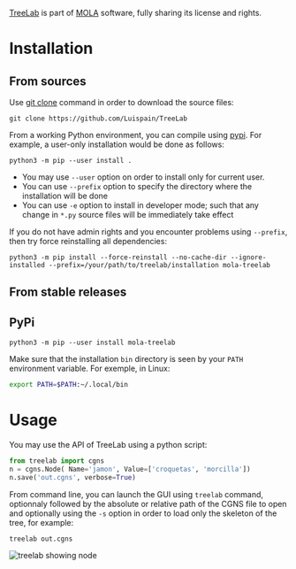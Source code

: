 [TreeLab](https://github.com/Luispain/treelab) is part of [MOLA](https://github.com/onera/MOLA) software, fully sharing its license and rights. 

Installation
============

From sources
------------

Use [git clone](https://docs.github.com/en/repositories/creating-and-managing-repositories/cloning-a-repository) command in order to download the source files:
```
git clone https://github.com/Luispain/TreeLab
```

From a working Python environment, you can compile using [pypi](https://packaging.python.org/en/latest/tutorials/installing-packages/). For example, a user-only installation would
be done as follows:

```
python3 -m pip --user install .
```

* You may use `--user` option on order to install only for current user. 
* You can use `--prefix` option to specify the directory where the installation will be done
* You can use `-e` option to install in developer mode; such that any change in `*.py` source files will be immediately take effect

If you do not have admin rights and you encounter problems using `--prefix`, then
try force reinstalling all dependencies:

```
python3 -m pip install --force-reinstall --no-cache-dir --ignore-installed --prefix=/your/path/to/treelab/installation mola-treelab
```


From stable releases
--------------------

PyPi
----

```
python3 -m pip --user install mola-treelab
```

Make sure that the installation `bin` directory is seen by your `PATH` environment variable. For exemple, in Linux:
```bash
export PATH=$PATH:~/.local/bin
```

Usage
=====

You may use the API of TreeLab using a python script:

```python
from treelab import cgns
n = cgns.Node( Name='jamon', Value=['croquetas', 'morcilla'])
n.save('out.cgns', verbose=True)
```

From command line, you can launch the GUI using `treelab` command, optionnaly followed by the absolute or relative path of the CGNS file to open and optionally using the `-s` option in order to load only the skeleton of the tree, for example:
```
treelab out.cgns
```

![treelab showing node](doc/readme_node.png)

